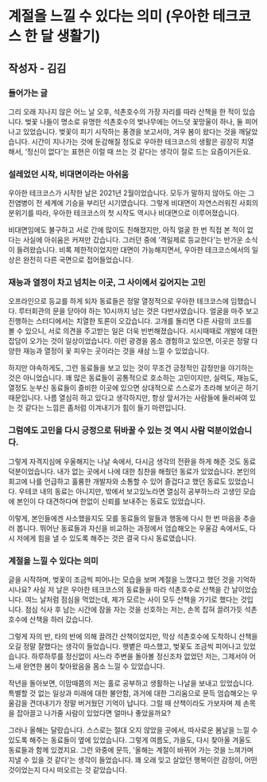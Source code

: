 # 계절을 느낄 수 있다는 의미 (우아한 테크코스 한 달 생활기)
## 작성자 - 김김

### 들어가는 글

그리 오래 지나지 않은 어느 날 오후, 석촌호수의 가장 자리를 따라 산책을 한 적이 있습니다. 벚꽃 나들이 명소로 유명한 석촌호수의 벚나무에는 어느덧 꽃망울이 하나, 둘 피어나고 있었습니다. 벚꽃이 피기 시작하는 풍경을 보고서야, 겨우 봄이 왔다는 것을 깨달았습니다. 시간이 지나가는 것에 둔감해질 정도로 우아한 테크코스의 생활은 굉장히 치열해서, ‘정신이 없다'는 표현은 이럴 때 쓰는 것 같다는 생각이 절로 드는 요즘이거든요.

### 설레었던 시작, 비대면이라는 아쉬움

우아한 테크코스가 시작한 날은 2021년 2월이었습니다. 모두가 말하지 않아도 아는 그 전염병이 전 세계에 기승을 부리던 시기였습니다. 그렇게 비대면이 자연스러워진 사회의 분위기를 따라, 우아한 테크코스의 첫 시작도 역시나 비대면으로 이루어졌습니다.

비대면임에도 불구하고 서로 간에 많이도 친해졌지만, 아직 얼굴 한 번 직접 본 적이 없다는 사실에 아쉬움은 커져만 갔습니다. 그러던 중에 ‘격일제로 등교한다'는 반가운 소식이 들려왔습니다. 비록 제한적이었지만 대면이 가능해지면서, 우아한 테크코스에서의 일상은 완전히 다른 국면으로 접어들었습니다.

### 재능과 열정이 차고 넘치는 이곳, 그 사이에서 깊어지는 고민

오프라인으로 등교를 하게 되자 동료들은 정말 열정적으로 우아한 테크코스에 임했습니다. 루터회관의 문을 닫아야 하는 10시까지 남는 것은 다반사였습니다. 얼굴을 마주 보고 진행하는 스터디에서는 치열한 토론이 오갔습니다. 고개를 돌리면 다른 사람의 코드를 볼 수 있으니, 서로 의견을 주고받는 일은 더욱 빈번해졌습니다. 시시때때로 개발에 대한 잡담이 오가는 것이 일상이었습니다. 이런 광경을 몸소 경험하고 있으면, 이곳은 정말 다양한 재능과 열정이 꽃 피우는 곳이라는 것을 새삼 느낄 수 있었습니다.

하지만 야속하게도, 그런 동료들을 보고 있는 것이 무조건 긍정적인 감정만을 야기하는 것은 아니었습니다. 꽤 많은 동료들이 공통적으로 호소하는 고민이지만, 실력도, 재능도, 열정도 눈부신 동료들이 즐비한 이곳에 있으면 상대적으로 스스로가 초라해 보이곤 하기 때문입니다. 나름 열심히 하고 있다고 생각하지만, 항상 앞서가는 사람들에 둘러싸여 있는 것 같다는 느낌은 좀처럼 이겨내기가 힘이 들기 마련입니다.

### 그럼에도 고민을 다시 긍정으로 뒤바꿀 수 있는 것 역시 사람 덕분이었습니다.

그렇게 자격지심에 우울해지는 나날 속에서, 다시금 생각의 전환을 하게 해준 것도 동료 덕분이었습니다. 내가 없는 곳에서 나에 대한 칭찬을 해줬던 동료가 있었습니다. 본인의 회고에 나를 언급하고 훌륭한 개발자와 소통할 수 있어 즐겁다고 했던 동료도 있었습니다. 우테코 내의 동료는 아니지만, 밖에서 보고있노라면 열심히 공부하느라 고생인 모습에 본인이 다 대견하다며 한없이 신뢰를 보내주는 동료도 있었습니다.

이렇게, 본인들에겐 사소했을지도 모를 동료들의 말들과 행동에 다시 한 번 마음을 추슬러 봅니다. 뛰어난 동료들과 자신을 비교하는 과정에서 엄습해오는 우울감 속에서도, 다시 저에게 힘을 낼 수 있도록 해주는 것은 결국 다시 동료였습니다.

### 계절을 느낄 수 있다는 의미

글을 시작하며, 벚꽃이 조금씩 피어나는 모습을 보며 계절을 느꼈다고 했던 것을 기억하시나요? 사실 저 날은 우아한 테크코스의 동료들을 따라 석촌호수로 산책을 간 날이었습니다. 여느 날처럼 점심을 먹었는데, 제가 모르는 사이 모두 산책을 가기로 했다는 것입니다. 점심 식사 후 남는 시간에 잠을 자는 것을 선호하는 저는, 손목 잡혀 끌려가듯 석촌호수에 산책을 하러 갔습니다.

그렇게 자의 반, 타의 반에 의해 끌려간 산책이었지만, 막상 석촌호수에 도착하니 산책을 오길 정말 잘했다는 생각이 들었습니다. 햇볕은 따스했고, 벚꽃도 조금씩 피어나고 있었습니다. 하루하루를 정신없이 사느라 주변을 돌아볼 정신조차 없었던 저는, 그제서야 어느새 완연한 봄이 찾아왔음을 몸소 느낄 수 있었습니다.

작년을 돌아보면, 이맘때쯤의 저는 홀로 공부하고 생활하는 나날을 보내고 있었습니다. 특별할 것 없는 일상과 미래에 대한 불안함, 과거에 대한 그리움으로 문득 엄습해오는 우울감을 견뎌내기가 정말 버거웠던 기억이 납니다. 그럴 때 산책이라도 가보자며 제 손목을 잡아끌고 나가줄 사람이 있었다면 얼마나 좋았을까요?

그러나 올해는 달랐습니다. 스스로는 절대 오지 않았을 곳에서, 따사로운 봄날을 느낄 수 있도록 해주는 동료들이 옆에 있었습니다. 그렇게 여름도, 가을도, 다시 찾아올 겨울도 동료들과 함께 있겠지요. 그런 와중에 문득, '올해는 계절이 바뀌어 가는 것을 느껴가며 지낼 수 있을 것 같다'는 생각이 들었습니다. 꽤 오래 잊고 살았던 행복이란 감정이, 어떤 것이었는지 다시 떠오르는 것 같았습니다.
